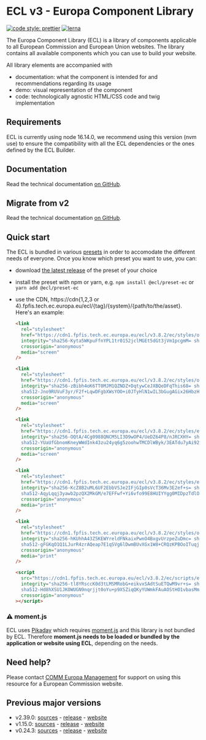 # ECL v3 - Europa Component Library

[![code style: prettier](https://img.shields.io/badge/code_style-prettier-ff69b4.svg?style=flat-square)](https://github.com/prettier/prettier)
[![lerna](https://img.shields.io/badge/maintained%20with-lerna-cc00ff.svg)](https://lernajs.io/)

The Europa Component Library (ECL) is a library of components applicable to all European Commission and European Union websites. The library contains all available components which you can use to build your website.

All library elements are accompanied with

- documentation: what the component is intended for and recommendations regarding its usage
- demo: visual representation of the component
- code: technologically agnostic HTML/CSS code and twig implementation

## Requirements

ECL is currently using node 16.14.0, we recommend using this version (nvm use) to ensure the compatibility with all the ECL dependencies or the ones defined by the ECL Builder.

## Documentation

Read the technical documentation [on GitHub](docs/README.md).

## Migrate from v2

Read the technical documentation [on GitHub](docs/Migrating-v3.md).

## Quick start

The ECL is bundled in various [presets](docs/presets.md) in order to accomodate the different needs of everyone. Once you know which preset you want to use, you can:

- download [the latest release](https://github.com/ec-europa/europa-component-library/releases/latest) of the preset of your choice
- install the preset with npm or yarn, e.g. `npm install @ecl/preset-ec` or `yarn add @ecl/preset-ec`
- use the CDN, https://cdn{1,2,3 or 4}.fpfis.tech.ec.europa.eu/ecl/{tag}/{system}/{path/to/the/asset}. Here's an example:

  ```html
  <link
    rel="stylesheet"
    href="https://cdn1.fpfis.tech.ec.europa.eu/ecl/v3.8.2/ec/styles/optional/ecl-ec-default.css"
    integrity="sha256-Kyta5WKpuFfnYPL1tr0152jclMGEt5dGt3jVm1pcgmM= sha384-vTjmRBWO8/ZXD2wLt4J8hyUcDoXZrpkmzuZ8mN6MqrYN83nRb5QJDJi/c86Y8mPR sha512-79l+1f7KGQ1+XF8iZ7sU4w9NQIru0mvoxY+EE2wok3cgh5PtfDmUCJqWtCmtP/c5+YHalYtypQ6VMP6AuKr1og=="
    crossorigin="anonymous"
    media="screen"
  />
  ```

  ```html
  <link
    rel="stylesheet"
    href="https://cdn1.fpfis.tech.ec.europa.eu/ecl/v3.8.2/ec/styles/optional/ecl-reset.css"
    integrity="sha256-zBibh4oK6TT0MJM1QZNDZ+DqtywCeJXBQeDFqThis68= sha384-yLbVkpGYL17puWJ/EziT4k4lA+RF9T2FqE0hM7SsuglILYq7RL7uPz89y2si61uZ
    sha512-Jno9RUVuF3yr/F2f+LqwDFgbXWsYOO+i0JTyHlN1wIL3bGugAGix26HbzHKPfePpRhV1Twyi0yW35czuy2cQog=="
    crossorigin="anonymous"
    media="screen"
  />
  ```

  ```html
  <link
    rel="stylesheet"
    href="https://cdn1.fpfis.tech.ec.europa.eu/ecl/v3.8.2/ec/styles/ecl-ec.css"
    integrity="sha256-OQtA/4Cg0988QNCM5LI3D9wOP4/UeDZ64P8/nJRCXHY= sha384-z9axP6cGDg5Kkv/uzhZaaWzojIma5dRICox83dL2Aq6r+bM124Q286/V8UNkSFD3
    sha512-YUaUfGbnomKneyWWdInk43zu24yq6g5zoohwTMCDlWByk/3EATdu7yAi92j0+Xyw49uyQgRCHvJxDQS1nxaDbQ=="
    crossorigin="anonymous"
    media="screen"
  />
  ```

  ```html
  <link
    rel="stylesheet"
    href="https://cdn1.fpfis.tech.ec.europa.eu/ecl/v3.8.2/ec/styles/ecl-ec-print.css"
    integrity="sha256-KcZ8B2uML6UF2EbbVSJe2IFjGIp0sVcT36Mv3E2ef+s= sha384-45SvDIZtNMapCRvt0z0n3Ouq9QhcL8wOzfCA6Fl7YlEavehhH0husXEbVITol40F
    sha512-AqyLqqj3yawb2pzQX2MkGM/e7EFFwf+Yi6vfo99E8HUIYYgg0MIDpzTdlOfwehPIXL8xoVyAhfAcplDVv2WBGw=="
    crossorigin="anonymous"
    media="print"
  />
  ```

  ```html
  <link
    rel="stylesheet"
    href="https://cdn1.fpfis.tech.ec.europa.eu/ecl/v3.8.2/ec/styles/optional/ecl-ec-default-print.css"
    integrity="sha256-hKUhhA43Z5KEWYreldFNkaixPwnO4BxgvUrzpeZuDmc= sha384-wBn464OmVsi5QQCUPQktNna2dKe+98caOxeuRZ47o8wbwM8SFdJec9vh1q3f3Xu3
    sha512-gFGKqO1Q1LJurR4zrAQeap7E1qSVg6lDwmBUvXGx1W8+CRQzKPBOoITuqj6TeiHOjtOlJsyztqx3yjq7AiMmyQ=="
    crossorigin="anonymous"
    media="print"
  />
  ```

  ```html
  <script
    src="https://cdn1.fpfis.tech.ec.europa.eu/ecl/v3.8.2/ec/scripts/ecl-ec.js"
    integrity="sha256-tl8YRsccK0d3tLMSMRobG+eikvxSAdtSuETQwM9vr+s= sha384-p7UeFZqcftUHPi7YXoznjxnY4Zbc7vSoA7uHVmiN1eKdDxoNMZQWq2Q7VKL8Lc4J
    sha512-Hd8hXSU1JKOWUGN9nqrjjt0oYu+p9XSZiqQKyYUWmkFAuAOStHO1vbasMmXlhOnMIhRtolzErG9n1OXNBgK4+g=="
    crossorigin="anonymous"
  ></script>
  ```

### :warning: moment.js

ECL uses [Pikaday](https://github.com/Pikaday/Pikaday) which requires [moment.js](https://momentjs.com/) and this library is not bundled by ECL.
Therefore **moment.js needs to be loaded or bundled by the application or website using ECL**, depending on the needs.

## Need help?

Please contact [COMM Europa Management](mailto:Europamanagement@ec.europa.eu) for support on using this resource for a European Commission website.

## Previous major versions

- v2.39.0: [sources](https://github.com/ec-europa/europa-component-library/tree/v2) - [release](https://github.com/ec-europa/europa-component-library/releases/tag/v2.39.0) - [website](https://ec.europa.eu/component-library/v2.39.0/)
- v1.15.0: [sources](https://github.com/ec-europa/europa-component-library/tree/v1) - [release](https://github.com/ec-europa/europa-component-library/releases/tag/v1.15.0) - [website](https://ec.europa.eu/component-library/v1.15.0/)
- v0.24.3: [sources](https://github.com/ec-europa/europa-component-library/tree/v0) - [release](https://github.com/ec-europa/europa-component-library/releases/tag/v0.24.3) - [website](https://ec.europa.eu/component-library/v0.24.3/)
